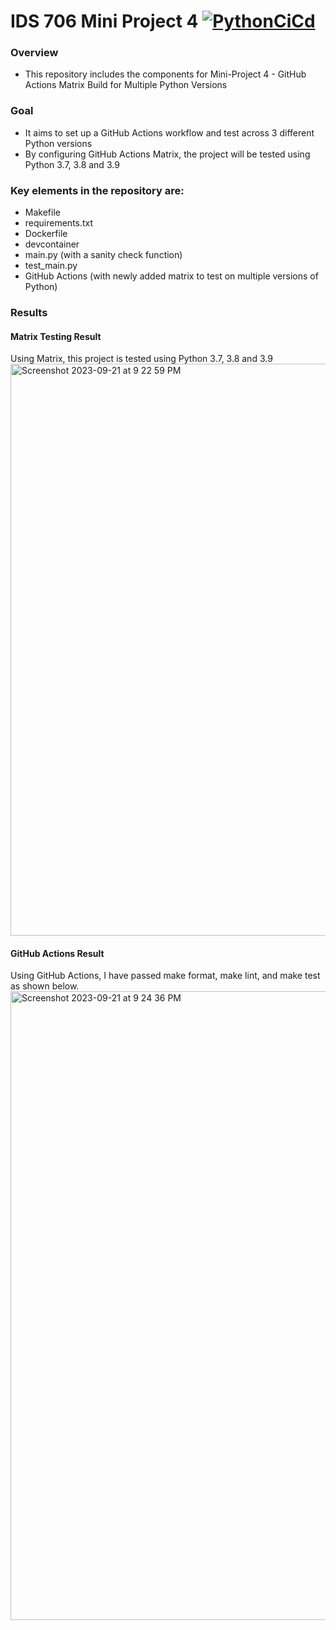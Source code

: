 # IDS 706 Mini Project 4 [![PythonCiCd](https://github.com/nogibjj/Jaxon-Yue-Mini-Project-4/actions/workflows/cicd.yml/badge.svg)](https://github.com/nogibjj/Jaxon-Yue-Mini-Project-4/actions/workflows/cicd.yml)

### Overview
* This repository includes the components for Mini-Project 4 - GitHub Actions Matrix Build for Multiple Python Versions

### Goal
* It aims to set up a GitHub Actions workflow and test across 3 different Python versions
* By configuring GitHub Actions Matrix, the project will be tested using Python 3.7, 3.8 and 3.9

### Key elements in the repository are:
* Makefile
* requirements.txt
* Dockerfile
* devcontainer
* main.py (with a sanity check function)
* test_main.py
* GitHub Actions (with newly added matrix to test on multiple versions of Python)

### Results
#### Matrix Testing Result
Using Matrix, this project is tested using Python 3.7, 3.8 and 3.9
<img width="915" alt="Screenshot 2023-09-21 at 9 22 59 PM" src="https://github.com/nogibjj/Jaxon-Yue-Mini-Project-4/assets/70416390/b92db22f-859a-4d81-9bef-03f98502b5c9">

#### GitHub Actions Result
Using GitHub Actions, I have passed make format, make lint, and make test as shown below.
<img width="1006" alt="Screenshot 2023-09-21 at 9 24 36 PM" src="https://github.com/nogibjj/Jaxon-Yue-Mini-Project-4/assets/70416390/fcae35b2-abfa-4916-b4c3-abb05bff6aaf">
